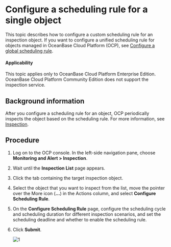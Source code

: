 # Configure a scheduling rule for a single object

This topic describes how to configure a custom scheduling rule for an inspection object. If you want to configure a unified scheduling rule for objects managed in OceanBase Cloud Platform (OCP), see [Configure a global scheduling rule](../200.configure-the-rules/200.configure-global-rules.md).

<main id="notice" type='notice'>
<h4>Applicability</h4>
<p>This topic applies only to OceanBase Cloud Platform Enterprise Edition. OceanBase Cloud Platform Community Edition does not support the inspection service. </p>
</main>

## Background information

After you configure a scheduling rule for an object, OCP periodically inspects the object based on the scheduling rule. For more information, see [Inspection](../100.inspection-management.md).

## Procedure

1. Log on to the OCP console. In the left-side navigation pane, choose **Monitoring and Alert > Inspection**.

2. Wait until the **Inspection List** page appears.

3. Click the tab containing the target inspection object.

4. Select the object that you want to inspect from the list, move the pointer over the More icon (**...**) in the Actions column, and select **Configure Scheduling Rule**.

5. On the **Configure Scheduling Rule** page, configure the scheduling cycle and scheduling duration for different inspection scenarios, and set the scheduling deadline and whether to enable the scheduling rule.

6. Click **Submit**.

   ![1](https://obbusiness-private.oss-cn-shanghai.aliyuncs.com/doc/img/ocp/401/%E9%85%8D%E7%BD%AE%E5%B7%A1%E6%A3%80%E8%A7%84%E5%88%99.png)
